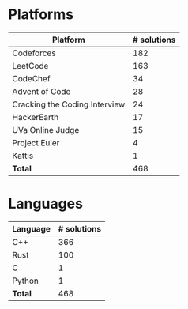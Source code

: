 # Platforms
Platform | # solutions
-------- | -----------
Codeforces | 182
LeetCode | 163
CodeChef | 34
Advent of Code | 28
Cracking the Coding Interview | 24
HackerEarth | 17
UVa Online Judge | 15
Project Euler | 4
Kattis | 1
**Total** | 468

# Languages
Language | # solutions
-------- | -----------
C++ | 366
Rust | 100
C | 1
Python | 1
**Total** | 468

